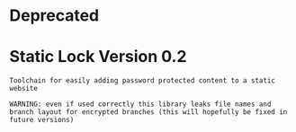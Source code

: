 # Deprecated

# Static Lock Version 0.2

    Toolchain for easily adding password protected content to a static website

    WARNING: even if used correctly this library leaks file names and branch layout for encrypted branches (this will hopefully be fixed in future versions)
